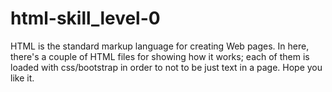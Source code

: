 # html-skill_level-0
HTML is the standard markup language for creating Web pages. In here, there's a couple of HTML files for showing how it works; each of them is loaded with css/bootstrap in order to not to be just text in a page. Hope you like it.
